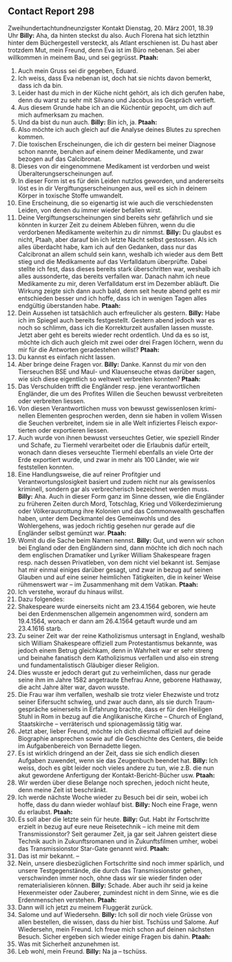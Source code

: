## Contact Report 298
Zweihundertachtundneunzigster Kontakt
Dienstag, 20. März 2001, 18.39 Uhr
**Billy:**
Aha, da hinten steckst du also. Auch Florena hat sich letzthin hinter dem Büchergestell versteckt, als Atlant erschienen ist. Du hast aber trotzdem Mut, mein Freund, denn Eva ist im Büro nebenan. Sei aber willkommen in meinem Bau, und sei gegrüsst.
**Ptaah:**
1. Auch mein Gruss sei dir gegeben, Eduard.
2. Ich weiss, dass Eva nebenan ist, doch hat sie nichts davon bemerkt, dass ich da bin.
3. Leider hast du mich in der Küche nicht gehört, als ich dich gerufen habe, denn du warst zu sehr mit Silvano und Jacobus ins Gespräch vertieft.
4. Aus diesem Grunde habe ich an die Küchentür gepocht, um dich auf mich aufmerksam zu machen.
5. Und da bist du nun auch.
**Billy:**
Bin ich, ja.
**Ptaah:**
6. Also möchte ich auch gleich auf die Analyse deines Blutes zu sprechen kommen.
7. Die toxischen Erscheinungen, die ich dir gestern bei meiner Diagnose schon nannte, beruhen auf einem deiner Medikamente, und zwar bezogen auf das Calcibronat.
8. Dieses von dir eingenommene Medikament ist verdorben und weist Überalterungserscheinungen auf.
9. In dieser Form ist es für dein Leiden nutzlos geworden, und andererseits löst es in dir Vergiftungserscheinungen aus, weil es sich in deinem Körper in toxische Stoffe umwandelt.
10. Eine Erscheinung, die so eigenartig ist wie auch die verschiedensten Leiden, von denen du immer wieder befallen wirst.
11. Deine Vergiftungserscheinungen sind bereits sehr gefährlich und sie könnten in kurzer Zeit zu deinem Ableben führen, wenn du die verdorbenen Medikamente weiterhin zu dir nimmst.
**Billy:**
Du glaubst es nicht, Ptaah, aber darauf bin ich letzte Nacht selbst gestossen. Als ich alles überdacht habe, kam ich auf den Gedanken, dass nur das Calcibronat an allem schuld sein kann, weshalb ich wieder aus dem Bett stieg und die Medikamente auf das Verfalldatum überprüfte. Dabei stellte ich fest, dass dieses bereits stark überschritten war, weshalb ich alles aussonderte, das bereits verfallen war. Danach nahm ich neue Medikamente zu mir, deren Verfalldatum erst im Dezember abläuft. Die Wirkung zeigte sich dann auch bald, denn seit heute abend geht es mir entschieden besser und ich hoffe, dass ich in wenigen Tagen alles endgültig überstanden habe.
**Ptaah:**
12. Dein Aussehen ist tatsächlich auch erfreulicher als gestern.
**Billy:**
Habe ich im Spiegel auch bereits festgestellt. Gestern abend jedoch war es noch so schlimm, dass ich die Korrekturzeit ausfallen lassen musste. Jetzt aber geht es bereits wieder recht ordentlich. Und da es so ist, möchte ich dich auch gleich mit zwei oder drei Fragen löchern, wenn du mir für die Antworten geradestehen willst?
**Ptaah:**
13. Du kannst es einfach nicht lassen.
14. Aber bringe deine Fragen vor.
**Billy:**
Danke. Kannst du mir von den Tierseuchen BSE und Maul- und Klauenseuche etwas darüber sagen, wie sich diese eigentlich so weltweit verbreiten konnten?
**Ptaah:**
15. Das Verschulden trifft die Engländer resp. jene verantwortlichen Engländer, die um des Profites Willen die Seuchen bewusst verbreiteten oder verbreiten liessen.
16. Von diesen Verantwortlichen muss von bewusst gewissenlosen krimi-nellen Elementen gesprochen werden, denn sie haben in vollem Wissen die Seuchen verbreitet, indem sie in alle Welt infiziertes Fleisch expor-tierten oder exportieren liessen.
17. Auch wurde von ihnen bewusst verseuchtes Getier, wie speziell Rinder und Schafe, zu Tiermehl verarbeitet oder die Erlaubnis dafür erteilt, wonach dann dieses verseuchte Tiermehl ebenfalls an viele Orte der Erde exportiert wurde, und zwar in mehr als 100 Länder, wie wir feststellen konnten.
18. Eine Handlungsweise, die auf reiner Profitgier und Verantwortungslosigkeit basiert und zudem nicht nur als gewissenlos kriminell, sondern gar als verbrecherisch bezeichnet werden muss.
**Billy:**
Aha. Auch in dieser Form ganz im Sinne dessen, wie die Engländer zu früheren Zeiten durch Mord, Totschlag, Krieg und Völkerdezimierung oder Völkerausrottung ihre Kolonien und das Commonwealth geschaffen haben, unter dem Deckmantel des Gemeinwohls und des Wohlergehens, was jedoch richtig gesehen nur gerade auf die Engländer selbst gemünzt war.
**Ptaah:**
19. Womit du die Sache beim Namen nennst.
**Billy:**
Gut, und wenn wir schon bei England oder den Engländern sind, dann möchte ich dich noch nach dem englischen Dramatiker und Lyriker William Shakespeare fragen resp. nach dessen Privatleben, von dem nicht viel bekannt ist. Semjase hat mir einmal einiges darüber gesagt, und zwar in bezug auf seinen Glauben und auf eine seiner heimlichen Tätigkeiten, die in keiner Weise rühmenswert war – im Zusammenhang mit dem Vatikan.
**Ptaah:**
20. Ich verstehe, worauf du hinaus willst.
21. Dazu folgendes:
22. Shakespeare wurde einerseits nicht am 23.4.1564 geboren, wie heute bei den Erdenmenschen allgemein angenommen wird, sondern am 19.4.1564, wonach er dann am 26.4.1564 getauft wurde und am 23.4.1616 starb.
23. Zu seiner Zeit war der reine Katholizismus untersagt in England, weshalb sich William Shakespeare offiziell zum Protestantismus bekannte, was jedoch einem Betrug gleichkam, denn in Wahrheit war er sehr streng und beinahe fanatisch dem Katholizismus verfallen und also ein streng und fundamentalistisch Gläubiger dieser Religion.
24. Dies wusste er jedoch derart gut zu verheimlichen, dass nur gerade seine ihm im Jahre 1582 angetraute Ehefrau Anne, geborene Hathaway, die acht Jahre älter war, davon wusste.
25. Die Frau war ihm verfallen, weshalb sie trotz vieler Ehezwiste und trotz seiner Eifersucht schwieg, und zwar auch dann, als sie durch Traum-gespräche seinerseits in Erfahrung brachte, dass er für den Heiligen Stuhl in Rom in bezug auf die Anglikanische Kirche – Church of England, Staatskirche – verräterisch und spionagemässig tätig war.
26. Jetzt aber, lieber Freund, möchte ich dich diesmal offiziell auf deine Biographie ansprechen sowie auf die Geschichte des Centers, die beide im Aufgabenbereich von Bernadette liegen.
27. Es ist wirklich dringend an der Zeit, dass sie sich endlich diesen Aufgaben zuwendet, wenn sie das Zeugenbuch beendet hat.
**Billy:**
Ich weiss, doch es gibt leider noch vieles andere zu tun, wie z.B. die nun akut gewordene Anfertigung der Kontakt-Bericht-Bücher usw.
**Ptaah:**
28. Wir werden über diese Belange noch sprechen, jedoch nicht heute, denn meine Zeit ist beschränkt.
29. Ich werde nächste Woche wieder zu Besuch bei dir sein, wobei ich hoffe, dass du dann wieder wohlauf bist.
**Billy:**
Noch eine Frage, wenn du erlaubst.
**Ptaah:**
30. Es soll aber die letzte sein für heute.
**Billy:**
Gut. Habt ihr Fortschritte erzielt in bezug auf eure neue Reisetechnik – ich meine mit dem Transmissionstor? Seit geraumer Zeit, ja gar seit Jahren geistert diese Technik auch in Zukunftsromanen und in Zukunftsfilmen umher, wobei das Transmissionstor Star-Gate genannt wird.
**Ptaah:**
31. Das ist mir bekannt. –
32. Nein, unsere diesbezüglichen Fortschritte sind noch immer spärlich, und unsere Testgegenstände, die durch das Transmissionstor gehen, verschwinden immer noch, ohne dass wir sie wieder finden oder rematerialisieren können.
**Billy:**
Schade. Aber auch ihr seid ja keine Hexenmeister oder Zauberer, zumindest nicht in dem Sinne, wie es die Erdenmenschen verstehen.
**Ptaah:**
33. Dann will ich jetzt zu meinem Fluggerät zurück.
34. Salome und auf Wiedersehn.
**Billy:**
Ich soll dir noch viele Grüsse von allen bestellen, die wissen, dass du hier bist. Tschüss und Salome. Auf Wiedersehn, mein Freund. Ich freue mich schon auf deinen nächsten Besuch. Sicher ergeben sich wieder einige Fragen bis dahin.
**Ptaah:**
35. Was mit Sicherheit anzunehmen ist.
36. Leb wohl, mein Freund.
**Billy:**
Na ja – tschüss.